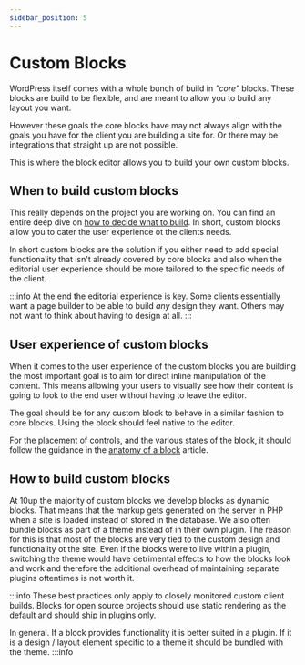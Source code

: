 ```yaml
---
sidebar_position: 5
---
```


# Custom Blocks

WordPress itself comes with a whole bunch of build in _"core"_ blocks. These blocks are build to be flexible, and are meant to allow you to build any layout you want.

However these goals the core blocks have may not always align with the goals you have for the client you are building a site for. Or there may be integrations that straight up are not possible.

This is where the block editor allows you to build your own custom blocks.

## When to build custom blocks

This really depends on the project you are working on. You can find an entire deep dive on [how to decide what to build](/guides/choose-your-adventure). In short, custom blocks allow you to cater the user experience ot the clients needs.

In short custom blocks are the solution if you either need to add special functionality that isn't already covered by core blocks and also when the editorial user experience should be more tailored to the specific needs of the client.

:::info
At the end the editorial experience is key. Some clients essentially want a page builder to be able to build _any_ design they want. Others may not want to think about having to design at all.
:::

## User experience of custom blocks

When it comes to the user experience of the custom blocks you are building the most important goal is to aim for direct inline manipulation of the content. This means allowing your users to visually see how their content is going to look to the end user without having to leave the editor.

The goal should be for any custom block to behave in a similar fashion to core blocks. Using the block should feel native to the editor.

For the placement of controls, and the various states of the block, it should follow the guidance in the [anatomy of a block](./../01-Fundamentals/a-block.md) article.

## How to build custom blocks

At 10up the majority of custom blocks we develop blocks as dynamic blocks. That means that the markup gets generated on the server in PHP when a site is loaded instead of stored in the database. We also often bundle blocks as part of a theme instead of in their own plugin. The reason for this is that most of the blocks are very tied to the custom design and functionality ot the site. Even if the blocks were to live within a plugin, switching the theme would have detrimental effects to how the blocks look and work and therefore the additional overhead of maintaining separate plugins oftentimes is not worth it.

:::info
These best practices only apply to closely monitored custom client builds. Blocks for open source projects should use static rendering as the default and should ship in plugins only.

In general. If a block provides functionality it is better suited in a plugin. If it is a design / layout element specific to a theme it should be bundled with the theme.
:::info
